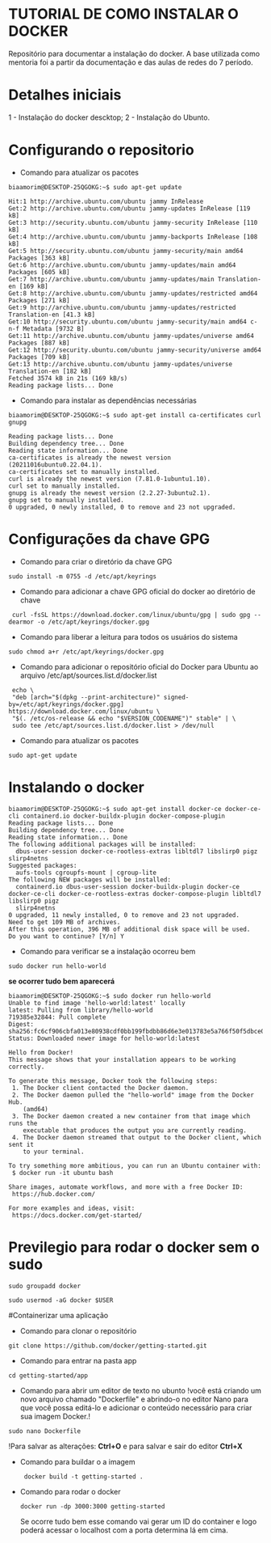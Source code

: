 # TUTORIAL DE COMO INSTALAR O DOCKER
Repositório para documentar a instalação do docker. A base utilizada como mentoria foi a partir da documentação e das aulas de redes do 7 período.

# Detalhes iniciais

1 - Instalação do docker descktop;
2 - Instalação do Ubunto.


# Configurando o repositorio

* Comando para atualizar os pacotes


```console 
biaamorim@DESKTOP-25QGOKG:~$ sudo apt-get update
```

``` console
Hit:1 http://archive.ubuntu.com/ubuntu jammy InRelease
Get:2 http://archive.ubuntu.com/ubuntu jammy-updates InRelease [119 kB]
Get:3 http://security.ubuntu.com/ubuntu jammy-security InRelease [110 kB]
Get:4 http://archive.ubuntu.com/ubuntu jammy-backports InRelease [108 kB]
Get:5 http://security.ubuntu.com/ubuntu jammy-security/main amd64 Packages [363 kB]
Get:6 http://archive.ubuntu.com/ubuntu jammy-updates/main amd64 Packages [605 kB]
Get:7 http://archive.ubuntu.com/ubuntu jammy-updates/main Translation-en [169 kB]
Get:8 http://archive.ubuntu.com/ubuntu jammy-updates/restricted amd64 Packages [271 kB]
Get:9 http://archive.ubuntu.com/ubuntu jammy-updates/restricted Translation-en [41.3 kB]
Get:10 http://security.ubuntu.com/ubuntu jammy-security/main amd64 c-n-f Metadata [9732 B]
Get:11 http://archive.ubuntu.com/ubuntu jammy-updates/universe amd64 Packages [887 kB]
Get:12 http://security.ubuntu.com/ubuntu jammy-security/universe amd64 Packages [709 kB]
Get:13 http://archive.ubuntu.com/ubuntu jammy-updates/universe Translation-en [182 kB]
Fetched 3574 kB in 21s (169 kB/s)
Reading package lists... Done
```

* Comando para instalar as dependências necessárias

``` console 
biaamorim@DESKTOP-25QGOKG:~$ sudo apt-get install ca-certificates curl gnupg
```

``` console
Reading package lists... Done
Building dependency tree... Done
Reading state information... Done
ca-certificates is already the newest version (20211016ubuntu0.22.04.1).
ca-certificates set to manually installed.
curl is already the newest version (7.81.0-1ubuntu1.10).
curl set to manually installed.
gnupg is already the newest version (2.2.27-3ubuntu2.1).
gnupg set to manually installed.
0 upgraded, 0 newly installed, 0 to remove and 23 not upgraded.
```
# Configurações da chave GPG
* Comando para criar o diretório da chave GPG
``` console
sudo install -m 0755 -d /etc/apt/keyrings
```
* Comando para adicionar a chave GPG oficial do docker ao diretório de chave
``` console
 curl -fsSL https://download.docker.com/linux/ubuntu/gpg | sudo gpg --dearmor -o /etc/apt/keyrings/docker.gpg
 ```
 * Comando para liberar a leitura para todos os usuários do sistema
 ``` console
 sudo chmod a+r /etc/apt/keyrings/docker.gpg
 ```
 
 * Comando para adicionar o repositório oficial do Docker para Ubuntu ao arquivo /etc/apt/sources.list.d/docker.list
``` console 
 echo \
 "deb [arch="$(dpkg --print-architecture)" signed-by=/etc/apt/keyrings/docker.gpg] https://download.docker.com/linux/ubuntu \
 "$(. /etc/os-release && echo "$VERSION_CODENAME")" stable" | \
 sudo tee /etc/apt/sources.list.d/docker.list > /dev/null
```

* Comando para atualizar os pacotes 
``` console
sudo apt-get update
```

# Instalando o docker
``` console
biaamorim@DESKTOP-25QGOKG:~$ sudo apt-get install docker-ce docker-ce-cli containerd.io docker-buildx-plugin docker-compose-plugin
Reading package lists... Done
Building dependency tree... Done
Reading state information... Done
The following additional packages will be installed:
  dbus-user-session docker-ce-rootless-extras libltdl7 libslirp0 pigz slirp4netns
Suggested packages:
  aufs-tools cgroupfs-mount | cgroup-lite
The following NEW packages will be installed:
  containerd.io dbus-user-session docker-buildx-plugin docker-ce docker-ce-cli docker-ce-rootless-extras docker-compose-plugin libltdl7 libslirp0 pigz
  slirp4netns
0 upgraded, 11 newly installed, 0 to remove and 23 not upgraded.
Need to get 109 MB of archives.
After this operation, 396 MB of additional disk space will be used.
Do you want to continue? [Y/n] Y
```

* Comando para verificar se a instalação ocorreu bem
``` console
sudo docker run hello-world
```
**se ocorrer tudo bem aparecerá**
``` console
biaamorim@DESKTOP-25QGOKG:~$ sudo docker run hello-world
Unable to find image 'hello-world:latest' locally
latest: Pulling from library/hello-world
719385e32844: Pull complete
Digest: sha256:fc6cf906cbfa013e80938cdf0bb199fbdbb86d6e3e013783e5a766f50f5dbce0
Status: Downloaded newer image for hello-world:latest

Hello from Docker!
This message shows that your installation appears to be working correctly.

To generate this message, Docker took the following steps:
 1. The Docker client contacted the Docker daemon.
 2. The Docker daemon pulled the "hello-world" image from the Docker Hub.
    (amd64)
 3. The Docker daemon created a new container from that image which runs the
    executable that produces the output you are currently reading.
 4. The Docker daemon streamed that output to the Docker client, which sent it
    to your terminal.

To try something more ambitious, you can run an Ubuntu container with:
 $ docker run -it ubuntu bash

Share images, automate workflows, and more with a free Docker ID:
 https://hub.docker.com/

For more examples and ideas, visit:
 https://docs.docker.com/get-started/
```

# Previlegio para rodar o docker sem o sudo

``` console
sudo groupadd docker
```
``` console
sudo usermod -aG docker $USER
```

#Containerizar uma aplicação

* Comando para clonar o repositório 

``` console 
git clone https://github.com/docker/getting-started.git
```

*  Comando para entrar na pasta app 

``` console
cd getting-started/app
```

* Comando para abrir um editor de texto no ubunto 
  !você está criando um novo arquivo chamado "Dockerfile" e abrindo-o no editor Nano para que você possa editá-lo e adicionar o conteúdo necessário para criar sua imagem Docker.!
  
``` console
sudo nano Dockerfile
```
  !Para salvar as alterações: **Ctrl+O** e para salvar e sair do editor **Ctrl+X**
  
* Comando para buildar o a imagem 
  ``` console
   docker build -t getting-started .
  ```
  
* Comando para rodar o docker 

  ``` console 
  docker run -dp 3000:3000 getting-started
  ```
  
  Se ocorre tudo bem esse comando vai gerar um ID do container e logo poderá acessar o localhost com a porta determina lá em cima.
  








